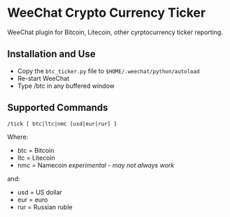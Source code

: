 WeeChat Crypto Currency Ticker
==============================
WeeChat plugin for Bitcoin, Litecoin, other cyrptocurrency ticker reporting.


Installation and Use
--------------------
* Copy the `btc_ticker.py` file to `$HOME/.weechat/python/autoload`
* Re-start WeeChat
* Type /btc in any buffered window


Supported Commands
------------------
```/tick [ btc|ltc|nmc [usd|eur|rur] ]```

Where:
* btc = Bitcoin
* ltc = Litecoin
* nmc = Namecoin  _experimental - may not always work_

and:

* usd = US dollar
* eur = euro
* rur = Russian ruble

